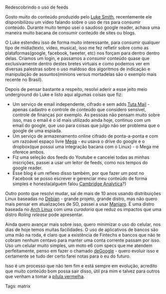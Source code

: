Redescobrindo o uso de feeds

Gosto muito do conteúdo produzido pelo [Luke Smith](https://lukesmith.xyz/), recentemente ele disponibilizou um vídeo falando sobre o uso de rss para consumir conteúdo. Durante muito tempo usei o saudoso google reader, achava uma maneira muito bacana de consumir conteúdo de sites ou blogs.

O Luke estendeu isso de forma muito interessante, para consumir qualquer tipo de mídia(texto, vídeo, musica), isso me fez refletir sobre como as plataformas(google, facebook, tweeter, etc) nos forçam para dentro dentro delas. Criamos um login, e passamos a *consumir* conteúdo quase que exclusivamente dentro destes bretes virtuais e como podemos ver em diversas palestras sobre o uso maldoso dos algoritmos de indicação e manipulação de assuntos(minions versus mortadelas são o exemplo mais recente no Brasil).

Depois de pensar bastante a respeito, resolvi aderir a esse jeito meio underground do Luke e listo aqui algumas coisas que fiz:

  * Um serviço de email independente, cifrado e sem adds [Tuta Mail](https://tutanota.com/secure-email/) - apenas cadastro e controle de conteúdo que considero sensível, controle de finanças por exemplo. As pessoas não pensam muito sobre isso, mas o email é o id mais utilizado ainda hoje, continuo com um email do google, que uso para coisas que julgo não ser problema que o google de uma espiada.
  * Um serviço de armazenamento online cifrado de ponta-a-ponta e com um razoável espaço livre [Mega](https://mega.nz) - eu usava o drive do google e o dropbox(que possui uma integração bacana com o Linux) - o Mega me oferece ambos.
  * Fiz uma seleção dos feeds do Youtube e cancelei todas as minhas inscrições, passei a usar um leitor de feeds, como nos tempos do google reader.
  * Esse blog é um reflexo disso também, por que fazer um post no Facebook se posso escrever e gerenciar meu conteúdo de forma simples e honesta(alguém falou [Cambridge Analytica](https://en.wikipedia.org/wiki/Facebook%E2%80%93Cambridge_Analytica_data_scandal)?)

Outro ponto que resolvi mudar, saí de mais de 10 anos usando distribuições Linux baseadas no [Debian](https://debian.org) - grande projeto, grande distro, mas não quero mais pensar em atualizações de SO, passei a usar [Manjaro](https://manjaro.org/). É uma distro baseada no [Arch Linux](https://www.archlinux.org/) com uma *curadoria* que reduz os impactos que uma distro *Roling release* pode apresentar.

Ainda quero avançar mais sobre isso, quero minimizar o uso do celular, nos dias de hoje temos muitas facilidades. O uso de aplicativos de bancos são uma mão na roda, é claro que a existência de Fintechs e bancos que não te cobram nenhum centavo para manter uma conta corrente passam por isso. Uso um celular muito simples, um moto e6 com specs que me atendem perfeitamente, penso em fazer o chamado [deGoogle](https://youtu.be/WSNGK9gmdpg) - quero evoluir isso e certamente se tudo der certo farei notas para o eu do futuro.

Isso é um processo que não tem fim e está sempre em evolução, acredito que muito conteúdo bom possa sair disso, útil pra mim e talvez para outros que venham a tomar a [pílula vermelha](https://en.wikipedia.org/wiki/The_Matrix).

Tags: matrix